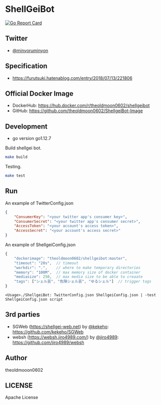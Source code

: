 # ShellGeiBot

[![Go Report Card](https://goreportcard.com/badge/github.com/theoldmoon0602/ShellgeiBot)](https://goreportcard.com/report/github.com/theoldmoon0602/ShellgeiBot)

## Twitter

- [@minyoruminyon](https://twitter.com/minyoruminyon)

## Specification

- https://furutsuki.hatenablog.com/entry/2018/07/13/221806

## Official Docker Image

- DockerHub: https://hub.docker.com/r/theoldmoon0602/shellgeibot
- GitHub: https://github.com/theoldmoon0602/ShellgeiBot-Image

## Development

* go version go1.12.7

Build shellgei bot.

```bash
make build
```

Testing.

```bash
make test
```

## Run

An example of TwitterConfig.json

```json
{
	"ConsumerKey": "<your twitter app's consumer key>",
	"ConsumerSecret": "<your twitter app's consumer secret>",
	"AccessToken": "<your account's access token>",
	"AccessSecret": "<your account's access secret>"
}
```

An example of ShellgeiConfig.json

```js
{
	"dockerimage": "theoldmoon0602/shellgeibot:master",
	"timeout": "20s",  // timeout
	"workdir": ".",    // where to make temporary directories
	"memory": "100M",  // max memory size of docker container
	"mediasize": 250,  // max media size to be able to creaate
	"tags": ["シェル芸", "危険シェル芸", "ゆるシェル"]  // trigger tags
}
```


```
<Usage>./ShellgeiBot: TwitterConfig.json ShellgeiConfig.json | -test ShellgeiConfig.json script
```

## 3rd parties

- SGWeb (https://shellgei-web.net) by [@kekeho](https://github.com/kekeho): https://github.com/kekeho/SGWeb
- websh (https://websh.jiro4989.com/) by [@jiro4989](https://github.com/jiro4989): https://github.com/jiro4989/websh

## Author

theoldmooon0602

## LICENSE

Apache License

